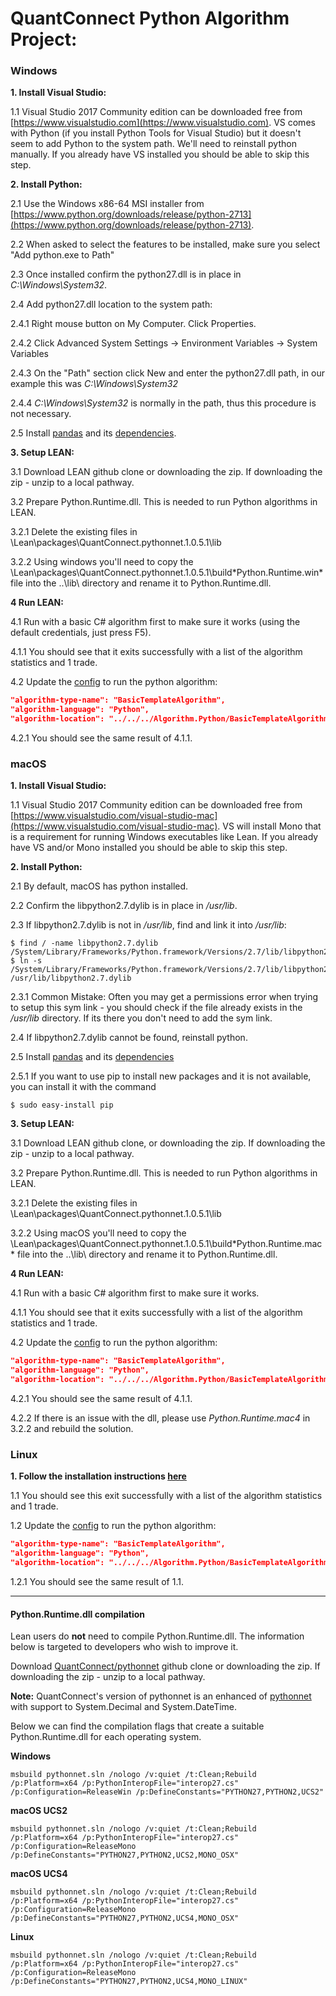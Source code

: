 QuantConnect Python Algorithm Project:
=============

### Windows
**1. Install Visual Studio:**

1.1 Visual Studio 2017 Community edition can be downloaded free from [https://www.visualstudio.com](https://www.visualstudio.com). VS comes with Python (if you install Python Tools for Visual Studio) but it doesn't seem to add Python to the system path. We'll need to reinstall python manually. If you already have VS installed you should be able to skip this step.

**2. Install Python:**

2.1 Use the Windows x86-64 MSI installer from [https://www.python.org/downloads/release/python-2713](https://www.python.org/downloads/release/python-2713).

2.2 When asked to select the features to be installed, make sure you select "Add python.exe to Path"

2.3 Once installed confirm the python27.dll is in place in *C:\Windows\System32*.

2.4 Add python27.dll location to the system path:
 
2.4.1 Right mouse button on My Computer. Click Properties.

2.4.2 Click Advanced System Settings -> Environment Variables -> System Variables

2.4.3 On the "Path" section click New and enter the python27.dll path, in our example this was *C:\Windows\System32*

2.4.4 *C:\Windows\System32* is normally in the path, thus this procedure is not necessary.

2.5 Install [pandas](https://pandas.pydata.org/) and its [dependencies](https://pandas.pydata.org/pandas-docs/stable/install.html#dependencies).

**3. Setup LEAN:**

3.1 Download LEAN github clone or downloading the zip. If downloading the zip - unzip to a local pathway.

3.2 Prepare Python.Runtime.dll. This is needed to run Python algorithms in LEAN.

3.2.1 Delete the existing files in \Lean\packages\QuantConnect.pythonnet.1.0.5.1\lib

3.2.2 Using windows you'll need to copy the \Lean\packages\QuantConnect.pythonnet.1.0.5.1\build\*Python.Runtime.win* file into the ..\lib\ directory and rename it to Python.Runtime.dll.

**4 Run LEAN:**

4.1 Run with a basic C# algorithm first to make sure it works (using the default credentials, just press F5).

4.1.1 You should see that it exits successfully with a list of the algorithm statistics and 1 trade.

4.2 Update the [config](https://github.com/QuantConnect/Lean/blob/master/Launcher/config.json) to run the python algorithm:

```json
"algorithm-type-name": "BasicTemplateAlgorithm",
"algorithm-language": "Python",
"algorithm-location": "../../../Algorithm.Python/BasicTemplateAlgorithm.py",
```

4.2.1 You should see the same result of 4.1.1. 


### macOS
**1. Install Visual Studio:**

1.1 Visual Studio 2017 Community edition can be downloaded free from [https://www.visualstudio.com/visual-studio-mac](https://www.visualstudio.com/visual-studio-mac). VS will install Mono that is a requirement for running Windows executables like Lean. If you already have VS and/or Mono installed you should be able to skip this step.

**2. Install Python:**

2.1 By default, macOS has python installed.

2.2 Confirm the libpython2.7.dylib is in place in */usr/lib*.

2.3 If libpython2.7.dylib is not in */usr/lib*, find and link it into */usr/lib*:
```
$ find / -name libpython2.7.dylib
/System/Library/Frameworks/Python.framework/Versions/2.7/lib/libpython2.7.dylib
$ ln -s /System/Library/Frameworks/Python.framework/Versions/2.7/lib/libpython2.7.dylib /usr/lib/libpython2.7.dylib
```

2.3.1 Common Mistake: Often you may get a permissions error when trying to setup this sym link - you should check if the file already exists in the */usr/lib* directory. If its there you don't need to add the sym link.

2.4 If libpython2.7.dylib cannot be found, reinstall python.

2.5 Install [pandas](https://pandas.pydata.org/) and its [dependencies](https://pandas.pydata.org/pandas-docs/stable/install.html#dependencies)

2.5.1 If you want to use pip to install new packages and it is not available, you can install it with the command
```
$ sudo easy-install pip
```

**3. Setup LEAN:**

3.1 Download LEAN github clone, or downloading the zip. If downloading the zip - unzip to a local pathway.

3.2 Prepare Python.Runtime.dll. This is needed to run Python algorithms in LEAN.

3.2.1 Delete the existing files in \Lean\packages\QuantConnect.pythonnet.1.0.5.1\lib

3.2.2 Using macOS you'll need to copy the \Lean\packages\QuantConnect.pythonnet.1.0.5.1\build\*Python.Runtime.mac* file into the ..\lib\ directory and rename it to Python.Runtime.dll.

**4 Run LEAN:**

4.1 Run with a basic C# algorithm first to make sure it works.

4.1.1 You should see that it exits successfully with a list of the algorithm statistics and 1 trade.

4.2 Update the [config](https://github.com/QuantConnect/Lean/blob/master/Launcher/config.json) to run the python algorithm:
```json
"algorithm-type-name": "BasicTemplateAlgorithm",
"algorithm-language": "Python",
"algorithm-location": "../../../Algorithm.Python/BasicTemplateAlgorithm.py",
```

4.2.1 You should see the same result of 4.1.1.

4.2.2 If there is an issue with the dll, please use *Python.Runtime.mac4* in 3.2.2 and rebuild the solution. 


### Linux
**1. Follow the installation instructions [here](https://github.com/QuantConnect/Lean#linux-debian-ubuntu)**

1.1 You should see this exit successfully with a list of the algorithm statistics and 1 trade.

1.2 Update the [config](https://github.com/QuantConnect/Lean/blob/master/Launcher/config.json) to run the python algorithm:
```json
"algorithm-type-name": "BasicTemplateAlgorithm",
"algorithm-language": "Python",
"algorithm-location": "../../../Algorithm.Python/BasicTemplateAlgorithm.py",
```
1.2.1 You should see the same result of 1.1.

___
#### Python.Runtime.dll compilation
Lean users do **not** need to compile Python.Runtime.dll. The information below is targeted to developers who wish to improve it. 

Download [QuantConnect/pythonnet](https://github.com/QuantConnect/pythonnet/) github clone or downloading the zip. If downloading the zip - unzip to a local pathway.

**Note:** QuantConnect's version of pythonnet is an enhanced of [pythonnet](https://github.com/pythonnet/pythonnet) with support to System.Decimal and System.DateTime.

Below we can find the compilation flags that create a suitable Python.Runtime.dll for each operating system.

**Windows**
```
msbuild pythonnet.sln /nologo /v:quiet /t:Clean;Rebuild /p:Platform=x64 /p:PythonInteropFile="interop27.cs" /p:Configuration=ReleaseWin /p:DefineConstants="PYTHON27,PYTHON2,UCS2"
```

**macOS UCS2**
```
msbuild pythonnet.sln /nologo /v:quiet /t:Clean;Rebuild /p:Platform=x64 /p:PythonInteropFile="interop27.cs" /p:Configuration=ReleaseMono /p:DefineConstants="PYTHON27,PYTHON2,UCS2,MONO_OSX"
```

**macOS UCS4**
```
msbuild pythonnet.sln /nologo /v:quiet /t:Clean;Rebuild /p:Platform=x64 /p:PythonInteropFile="interop27.cs" /p:Configuration=ReleaseMono /p:DefineConstants="PYTHON27,PYTHON2,UCS4,MONO_OSX"
```


**Linux**
```
msbuild pythonnet.sln /nologo /v:quiet /t:Clean;Rebuild /p:Platform=x64 /p:PythonInteropFile="interop27.cs" /p:Configuration=ReleaseMono /p:DefineConstants="PYTHON27,PYTHON2,UCS4,MONO_LINUX"
```
